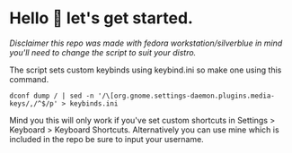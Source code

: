 # Hello 👋 let's get started.

*Disclaimer this repo was made with fedora workstation/silverblue in mind you'll need to change the script to suit your distro.*

The script sets custom keybinds using keybind.ini so make one using this command.
```
dconf dump / | sed -n '/\[org.gnome.settings-daemon.plugins.media-keys/,/^$/p' > keybinds.ini
```
Mind you this will only work if you've set custom shortcuts in Settings > Keyboard > Keyboard Shortcuts.
Alternatively you can use mine which is included in the repo be sure to input your username.
